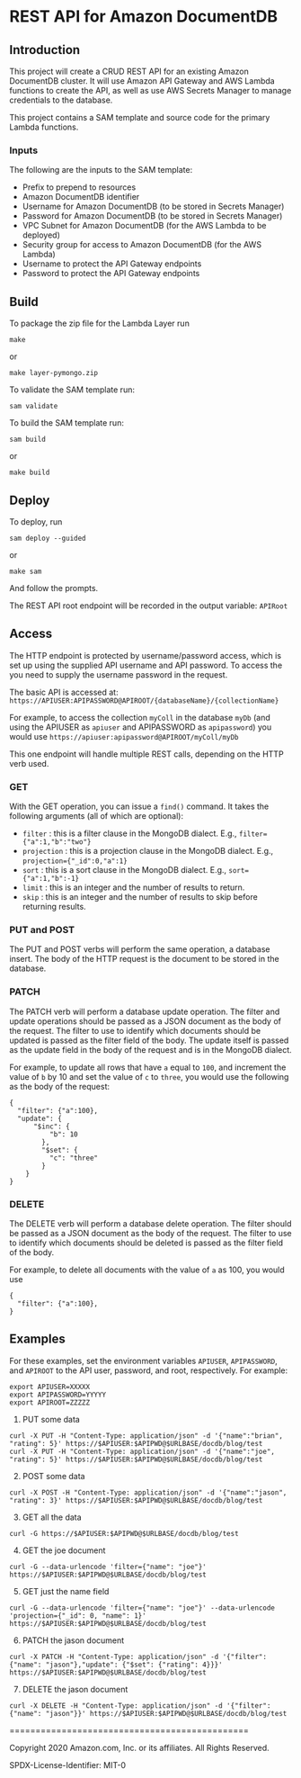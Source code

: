 # REST API for Amazon DocumentDB

## Introduction
This project will create a CRUD REST API for an existing
Amazon DocumentDB cluster. It will use Amazon API Gateway
and AWS Lambda functions to create the API, as well as 
use AWS Secrets Manager to manage credentials to the 
database.

This project contains a SAM template and source
code for the primary Lambda functions.

### Inputs
The following are the inputs to the SAM template:
- Prefix to prepend to resources
- Amazon DocumentDB identifier
- Username for Amazon DocumentDB (to be stored in Secrets Manager)
- Password for Amazon DocumentDB (to be stored in Secrets Manager)
- VPC Subnet for Amazon DocumentDB (for the AWS Lambda to be deployed)
- Security group for access to Amazon DocumentDB (for the AWS Lambda)
- Username to protect the API Gateway endpoints
- Password to protect the API Gateway endpoints

## Build
To package the zip file for the Lambda Layer run

```
make
```

or

```
make layer-pymongo.zip
```

To validate the SAM template run:

```
sam validate
```

To build the SAM template run:

```
sam build
```

or 

```
make build
```

## Deploy
To deploy, run

```
sam deploy --guided
```

or 

```
make sam
```

And follow the prompts.

The REST API root endpoint will be recorded in the output variable:
`APIRoot`

## Access
The HTTP endpoint is protected by username/password access, which is set
up using the supplied API username and API password. To access the you need
to supply the username password in the request.

The basic API is accessed at: `https://APIUSER:APIPASSWORD@APIROOT/{databaseName}/{collectionName}`

For example, to access the collection `myColl` in the database `myDb`
(and using the APIUSER as `apiuser` and APIPASSWORD as `apipassword`)
you would use `https://apiuser:apipassword@APIROOT/myColl/myDb`

This one endpoint will handle multiple REST calls, depending on the
HTTP verb used.

### GET
With the GET operation, you can issue a `find()` command. It takes the
following arguments (all of which are optional):

- `filter` : this is a filter clause in the MongoDB dialect. E.g., `filter={"a":1,"b":"two"}`
- `projection` : this is a projection clause in the MongoDB dialect. E.g., `projection={"_id":0,"a":1}`
- `sort` : this is a sort clause in the MongoDB dialect. E.g., `sort={"a":1,"b":-1}`
- `limit` : this is an integer and the number of results to return.
- `skip` : this is an integer and the number of results to skip before returning results.

### PUT and POST
The PUT and POST verbs will perform the same operation, a database insert. The body
of the HTTP request is the document to be stored in the database.

### PATCH
The PATCH verb will perform a database update operation. The filter and update operations
should be passed as a JSON document as the body of the request. The filter to use to identify
which documents should be updated is passed as the filter field of the body. The update 
itself is passed as the update field in the body of the request and is in the MongoDB
dialect.

For example, to update all rows that have `a` equal to `100`, and increment the value of `b`
by 10 and set the value of `c` to `three`, you would use the following as the body of the request:
```
{
  "filter": {"a":100},
  "update": {
	  "$inc": {
		  "b": 10
		}, 
		"$set": {
		  "c": "three"
		}
	}
}
```

### DELETE
The DELETE verb will perform a database delete operation. The filter should be passed as a 
JSON document as the body of the request. The filter to use to identify
which documents should be deleted is passed as the filter field of the body.

For example, to delete all documents with the value of `a` as 100, you would use
```
{
  "filter": {"a":100},
}
```

## Examples
For these examples, set the environment variables `APIUSER`, `APIPASSWORD`,
and `APIROOT` to the API user, password, and root, respectively. For example:
```
export APIUSER=XXXXX
export APIPASSWORD=YYYYY
export APIROOT=ZZZZZ
```

1. PUT some data
```
curl -X PUT -H "Content-Type: application/json" -d '{"name":"brian", "rating": 5}' https://$APIUSER:$APIPWD@$URLBASE/docdb/blog/test
curl -X PUT -H "Content-Type: application/json" -d '{"name":"joe", "rating": 5}' https://$APIUSER:$APIPWD@$URLBASE/docdb/blog/test
```

2. POST some data
```
curl -X POST -H "Content-Type: application/json" -d '{"name":"jason", "rating": 3}' https://$APIUSER:$APIPWD@$URLBASE/docdb/blog/test
```

3. GET all the data
```
curl -G https://$APIUSER:$APIPWD@$URLBASE/docdb/blog/test
```

4. GET the joe document
```
curl -G --data-urlencode 'filter={"name": "joe"}' https://$APIUSER:$APIPWD@$URLBASE/docdb/blog/test
```

5. GET just the name field
```
curl -G --data-urlencode 'filter={"name": "joe"}' --data-urlencode 'projection={"_id": 0, "name": 1}' https://$APIUSER:$APIPWD@$URLBASE/docdb/blog/test
```

6. PATCH the jason document
```
curl -X PATCH -H "Content-Type: application/json" -d '{"filter": {"name": "jason"},"update": {"$set": {"rating": 4}}}' https://$APIUSER:$APIPWD@$URLBASE/docdb/blog/test
```

7. DELETE the jason document
```
curl -X DELETE -H "Content-Type: application/json" -d '{"filter": {"name": "jason"}}' https://$APIUSER:$APIPWD@$URLBASE/docdb/blog/test
```

==============================================

Copyright 2020 Amazon.com, Inc. or its affiliates. All Rights Reserved.

SPDX-License-Identifier: MIT-0

